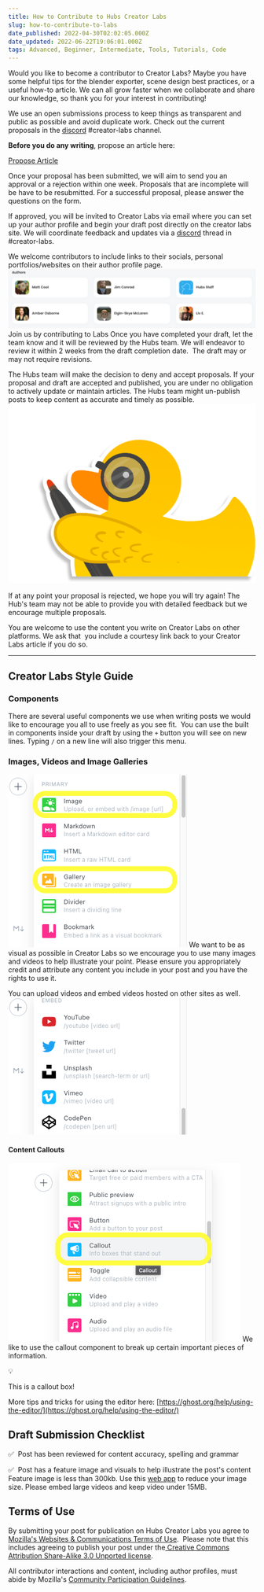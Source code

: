 ```yaml
---
title: How to Contribute to Hubs Creator Labs
slug: how-to-contribute-to-labs
date_published: 2022-04-30T02:02:05.000Z
date_updated: 2022-06-22T19:06:01.000Z
tags: Advanced, Beginner, Intermediate, Tools, Tutorials, Code
---
```


Would you like to become a contributor to Creator Labs? Maybe you have some helpful tips for the blender exporter, scene design best practices, or a useful how-to article. We can all grow faster when we collaborate and share our knowledge, so thank you for your interest in contributing!

We use an open submissions process to keep things as transparent and public as possible and avoid duplicate work. Check out the current proposals in the [discord](https://discord.gg/sBMqSjCndj) #creator-labs channel.

**Before you do any writing**, propose an article here:

[Propose Article](https://forms.gle/EgEnZhG3ucxbpkN5A)

Once your proposal has been submitted, we will aim to send you an approval or a rejection within one week. Proposals that are incomplete will be have to be resubmitted. For a successful proposal, please answer the questions on the form.

If approved, you will be invited to Creator Labs via email where you can set up your author profile and begin your draft post directly on the creator labs site. We will coordinate feedback and updates via a [discord](https://discord.gg/sBMqSjCndj) thread in #creator-labs.

We welcome contributors to include links to their socials, personal portfolios/websites on their author profile page.
![Hubs team avatars in the author section of the creator labs site](./content/images/2022/04/image-3.png)Join us by contributing to Labs
Once you have completed your draft, let the team know and it will be reviewed by the Hubs team. We will endeavor to review it within 2 weeks from the draft completion date.  The draft may or may not require revisions.

The Hubs team will make the decision to deny and accept proposals. If your proposal and draft are accepted and published, you are under no obligation to actively update or maintain articles. The Hubs team might un-publish posts to keep content as accurate and timely as possible.
![duck with a red pen and glasses](./content/images/2022/05/Duck-Type-Red-Pen.png)

If at any point your proposal is rejected, we hope you will try again! The Hub's team may not be able to provide you with detailed feedback but we encourage multiple proposals.

You are welcome to use the content you write on Creator Labs on other platforms. We ask that  you include a courtesy link back to your Creator Labs article if you do so.

---

## Creator Labs Style Guide

### Components

There are several useful components we use when writing posts we would like to encourage you all to use freely as you see fit.  You can use the built in components inside your draft by using the `+` button you will see on new lines. Typing `/` on a new line will also trigger this menu.

### Images, Videos and Image Galleries

![](./content/images/2022/04/image-and-gallery-2.png)
We want to be as visual as possible in Creator Labs so we encourage you to use many images and videos to help illustrate your point. Please ensure you appropriately credit and attribute any content you include in your post and you have the rights to use it.

You can upload videos and embed videos hosted on other sites as well.
![](./content/images/2022/04/embed.png)

#### Content Callouts

![content call out component tool tip](./content/images/2022/04/Callout.png)
We like to use the callout component to break up certain important pieces of information.

💡

This is a callout box!

More tips and tricks for using the editor here: [https://ghost.org/help/using-the-editor/](https://ghost.org/help/using-the-editor/)

## Draft Submission Checklist

✅  Post has been reviewed for content accuracy, spelling and grammar

✅  Post has a feature image and visuals to help illustrate the post's content Feature image is less than 300kb. Use this [web app](https://squoosh.app/) to reduce your image size. Please embed large videos and keep video under 15MB.

## Terms of Use

By submitting your post for publication on Hubs Creator Labs you agree to[ Mozilla's Websites & Communications Terms of Use](https://www.mozilla.org/en-US/about/legal/terms/mozilla/).  Please note that this includes agreeing to publish your post under the[ Creative Commons Attribution Share-Alike 3.0 Unported license](https://www.mozilla.org/en-US/foundation/licensing/website-content/).

All contributor interactions and content, including author profiles, must abide by Mozilla's [Community Participation Guidelines](https://www.mozilla.org/en-US/about/governance/policies/participation/).
